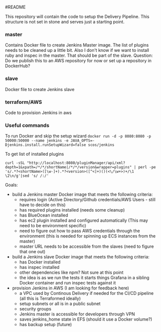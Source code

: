 #README

This repository will contain the code to setup the Delivery Pipeline. This structure is not set in stone and serves just a starting point.

### master  
Contains Docker file to create Jenkins Master image. The list of plugins needs to be cleaned up a little bit. Also I don't know if we want to install ruby and inspec in the master. That should be part of the slave.
Question: Do we publish this to an AWS repository for now or set up a repository in DockerHub?

### slave
Docker file to create Jenkins slave

### terraform/AWS
Code to provision Jenkins in aws

### Useful commands
To run Docker and skip the setup wizard
```docker run -d -p 8080:8080 -p 50000:50000 --name jenkins -e JAVA_OPTS=-Djenkins.install.runSetupWizard=false scos/jenkins```

To get list of installed plugins

```curl -sSL "http://localhost:8080/pluginManager/api/xml?depth=1&xpath=/*/*/shortName|/*/*/version&wrapper=plugins" | perl -pe 's/.*?<shortName>([\w-]+).*?<version>([^<]+)()(<\/\w+>)+/\1 \2\n/g'|sed 's/ /:/'```


Goals:
* build a Jenkins master Docker image that meets the following criteria:
  * requires login (Active Directory/Github credentials/AWS Users - still have to decide on this)
  * has required plugins installed (needs some cleanup)
  * has BlueOcean installed
  * has ec2 plugin installed and configured automatically (This may need to be environment specific)
  * need to figure out how to pass AWS credentials through the environment (this is needed for spinning up ECS instances from the master)
  * master URL needs to be accessible from the slaves (need to figure that one out)
* build a Jenkins slave Docker image that meets the following criteria:
  * has Docker installed
  * has inspec installed
  * other dependencies like npm? Not sure at this point
  * the idea is as we run the tests it starts things Grafana in a  sibling Docker container and run inspec tests against it
* provision Jenkins in AWS (I am looking for feedback here)
  * a VPC used by Continous Delivery if needed for the CI/CD pipeline (all this is Terraformed ideally)
  * setup subnets or all is in a public subnet
  * security groups
  * Jenkins master is accessible for developers through VPN
  * saves jenkins_home state in EFS (should it use a Docker volume?)
  * has backup setup (future)

